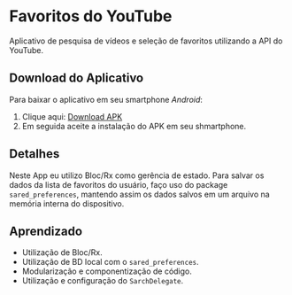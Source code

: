 # Favoritos do YouTube
 Aplicativo de pesquisa de vídeos e seleção de favoritos utilizando a API do YouTube.
 
 
  ## Download do Aplicativo
  Para baixar o aplicativo em seu smartphone *Android*:
 1. Clique aqui: [Download APK](https://drive.google.com/u/0/uc?id=1wvfmVJIbdcVNF4TPbCxRm4pBHjqDLwI1&export=download)
 2. Em seguida aceite a instalação do APK em seu shmartphone.

 
 ## Detalhes
 Neste App eu utilizo Bloc/Rx como gerência de estado. Para salvar os dados da lista de favoritos do usuário, faço uso do package `sared_preferences`, mantendo assim os dados salvos em um arquivo na memória interna do dispositivo.
 
 ## Aprendizado
 * Utilização de Bloc/Rx.
 * Utilização de BD local com o `sared_preferences`.
 * Modularização e componentização de código.
 * Utilização e configuração do `SarchDelegate`.
